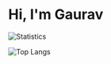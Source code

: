 # Hi, I'm Gaurav
![Statistics](https://github-readme-stats.vercel.app/api?username=codegsaini&count_private=true&show_icons=true&title_color=fff&text_color=fff&icon_color=0969DB&hide_border=true&bg_color=25292E)

![Top Langs](https://github-readme-stats.vercel.app/api/top-langs/?username=codegsaini&layout=compact&title_color=fff&text_color=fff&icon_color=0969DB&hide_border=true&bg_color=25292E&count_private=true)
